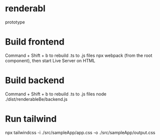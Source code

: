 # renderabl
prototype

# Build frontend
Command + Shift + b to rebuild .ts to .js files
npx webpack (from the root component), then start Live Server on HTML

# Build backend
Command + Shift + b to rebuild .ts to .js files
node ./dist/renderableBe/backend.js 

# Run tailwind
npx tailwindcss -i ./src/sampleApp/app.css -o ./src/sampleApp/output.css